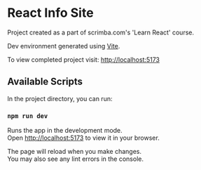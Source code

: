 # React Info Site

Project created as a part of scrimba.com's 'Learn React' course.

Dev environment generated using [Vite](vitejs.dev). 

To view completed project visit:
[http://localhost:5173](http://localhost:5173)

## Available Scripts

In the project directory, you can run:

### `npm run dev`

Runs the app in the development mode.\
Open [http://localhost:5173](http://localhost:5173) to view it in your browser.

The page will reload when you make changes.\
You may also see any lint errors in the console.
